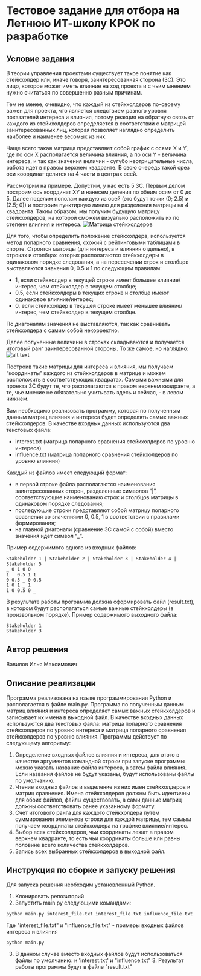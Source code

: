 # Тестовое задание для отбора на Летнюю ИТ-школу КРОК по разработке

## Условие задания

В теории управления проектами существует такое понятие как стейкхолдер или, иначе говоря, заинтересованная сторона (ЗС). Это лицо, которое может иметь влияние на ход проекта и с чьим мнением нужно считаться по совершенно разным причинам.

Тем не менее, очевидно, что каждый из стейкхолдеров по-своему важен для проекта, что является следствием разного уровня показателей интереса и влияния, потому реакция на обратную связь от каждого из стейкхолдеров определяется в соответствии с матрицей заинтересованных лиц, которая позволяет наглядно определить наиболее и наименее весомых из них.

Чаще всего такая матрица представляет собой график с осями X и Y, где по оси X располагается величина влияния, а по оси Y - величина интереса, и так как значения величин - сугубо неотрицательные числа, работа идет в правом верхнем квадранте. В свою очередь такой срез оси координат делится на 4 части в центрах осей.

Рассмотрим на примере. Допустим, у нас есть 5 ЗС. Первым делом построим ось координат XY и нанесем деления по обеим осям от 0 до 5. Далее поделим пополам каждую из осей (это будут точки (0; 2.5) и (2.5; 0)) и построим пунктирную линию для разделения матрицы на 4 квадранта. Таким образом, мы получим будущую матрицу стейкхолдеров, на которой сможем визуально расположить их по степени влияния и интереса.
![Матрица стейкхолдеров](https://github.com/croc-code/school2024-test-task5/blob/master/stakeholders_matrix.png)

Для того, чтобы определить положение стейкхолдера, используется метод попарного сравнения, схожий с рейтинговыми таблицами в спорте. Строятся матрицы (для интереса и влияния отдельно), в строках и столбцах которых располагаются стейкхолдеры в одинаковом порядке следования, а на пересечении строк и столбцов выставляются значения 0, 0.5 и 1 по следующим правилам:

- 1, если стейкхолдер в текущей строке имеет большее влияние/интерес, чем стейкхолдер в текущем столбце;
- 0.5, если стейкхолдеры в текущих строке и столбце имеют одинаковое влияние/интерес;
- 0, если стейкхолдер в текущей строке имеет меньшее влияние/интерес, чем стейкхолдер в текущем столбце.

По диагоналям значения не выставляются, так как сравнивать стейкхолдера с самим собой некорректно.

Далее полученные величины в строках складываются и получается итоговый ранг заинтересованной стороны. То же самое, но наглядно:
![alt text](https://github.com/croc-code/school2024-test-task5/blob/master/pair_compair.png)

Построив такие матрицы для интереса и влияния, мы получаем “координаты” каждого из стейкхолдеров в матрице и можем расположить в соответствующих квадратах.
Самыми важными для проекта ЗС будут те, что располагаются в правом верхнем квадранте, а те, чье мнение не обязательно учитывать здесь и сейчас, - в левом нижнем.

Вам необходимо реализовать программу, которая по полученным данным матриц влияния и интереса будет определять самых важных стейкхолдеров. В качестве входных данных используются два текстовых файла:

- interest.txt (матрица попарного сравнения стейкхолдеров по уровню интереса)
- influence.txt (матрица попарного сравнения стейкхолдеров по уровню влияния)

Каждый из файлов имеет следующий формат:

- в первой строке файла располагаются наименования заинтересованных сторон, разделенные символов “|”, соответствующие наименованию строк и столбцов матрицы в одинаковом порядке следования;
- последующие строки представляют собой матрицу попарного сравнения со значениями 0, 0.5, 1 в соответствии с правилами формирования;
- на главной диагонали (сравнение ЗС самой с собой) вместо значения идет символ “\_”.

Пример содержимого одного из входных файлов:

```
Stakeholder 1 | Stakeholder 2 | Stakeholder 3 | Stakeholder 4 | Stakeholder 5
_ 0 1 0 0
1 _ 0.5 1 1
0 0.5 _ 0 0.5
1 0 1 _ 1
1 0 0.5 0 _
```

В результате работы программа должна сформировать файл (result.txt), в котором будут располагаться самые важные стейкхолдеры (в произвольном порядке). Пример содержимого выходного файла:

```
Stakeholder 1
Stakeholder 3
```

## Автор решения

Вавилов Илья Максимович

## Описание реализации

Программа реализована на языке программирования Python и располагается в файле main.py. Программа по полученным данным матриц влияния и интереса определяет самых важных стейкхолдеров и записывает их имена в выходной файл. В качестве входных данных используются два текстовых файла: матрица попарного сравнения стейкхолдеров по уровню интереса и матрица попарного сравнения стейкхолдеров по уровню влияния. Программы действует по следующему алгоритму:

1. Определение входных файлов влияния и интереса, для этого в качестве аргументов командной строки при запуске программы можно указать название файла интереса, а затем файла влияния. Если названия файлов не будут указаны, будут использованы файлы по умолчанию.
2. Чтение входных файлов и выделение из них имен стейкхолдеров и матриц сравнения. Имена стейкхолдеров должны быть идентичны для обоих файлов, файлы существовать, а сами данные матриц должны соответствовать ранее указанному формату.
3. Счет итогового ранга для каждого стейкхолдера путем суммирования элементов строки для каждой матрицы, тем самым получаем координаты стейкхолдера на графике влияние/интерес.
4. Выбор всех стейкхолдеров, чьи координаты лежат в правом верхнем квадранте, то есть чьи координаты больше или равны половине всего количества стейкхолдеров.
5. Запись всех выбранных стейкхолдеров в выходной файл.

## Инструкция по сборке и запуску решения

Для запуска решения необходим установленный Python.

1. Клонировать репозиторий
2. Запустить main.py следующими командами:

```
python main.py interest_file.txt interest_file.txt influence_file.txt
```

Где "interest_file.txt" и "influence_file.txt" - примеры входных файлов интереса и влияния

```
python main.py
```

3. В данном случае вместо входных файлов будут использоваться файлы по умолчанию: и 'interest.txt' и "influence.txt" 3. Результат работы программы будут в файле "result.txt"
